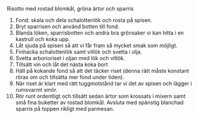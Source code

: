 Risotto med rostad blomkål, gröna ärtor och sparris

1. Fond: skala och dela schalottenlök och rosta på spisen.
2. Bryt sparrisen och använd botten till fond.
3. Blanda löken, sparrisbotten och andra bra grönsaker vi kan hitta i en kastrull och koka upp.
4. Låt sjuda på spisen så att vi får fram så mycket smak som möjligt.
5. Finhacka schalottenlök samt vitlök och svetta i olja.
6. Svetta arborioriset i oljan med lök och vitlök.
7. Tillsätt vin och låt det nästa koka bort
8. Häll på kokande fond så att det täcker riset (denna rätt måste konstant röras om och tillsätta
mer fond under tiden).
9. När riset är klart med rätt tuggmotstånd tar vi det av spisen och lägger i rumsvarmt smör.
10. Rör runt ordentligt och tillsätt sedan ärtor som krossats i mixern samt små fina buketter av
rostad blomkål. Avsluta med spänstig blanchad sparris på toppen rikligt med parmesan.
